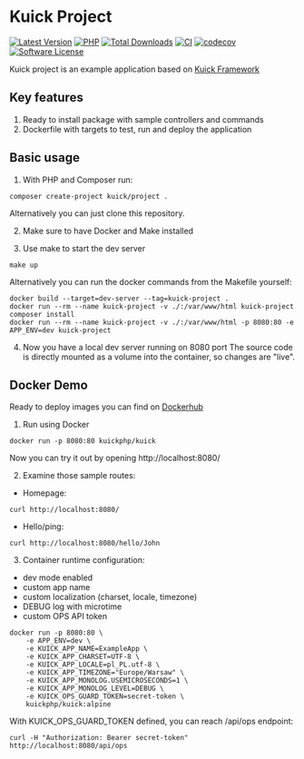 # Kuick Project
[![Latest Version](https://img.shields.io/github/release/milejko/kuick-project.svg?cacheSeconds=14400)](https://github.com/milejko/kuick-project-project/releases)
[![PHP](https://img.shields.io/badge/PHP-8.2%20|%208.3%20|%208.4-blue?logo=php&cacheSeconds=3600)](https://www.php.net)
[![Total Downloads](https://img.shields.io/packagist/dt/kuick/project.svg?cacheSeconds=14400)](https://packagist.org/packages/kuick/project)
[![CI](https://github.com/milejko/kuick-project/actions/workflows/ci.yml/badge.svg)](https://github.com/milejko/kuick-project/actions/workflows/ci.yml)
[![codecov](https://codecov.io/gh/milejko/kuick-project/graph/badge.svg?token=80QEBDHGPH)](https://codecov.io/gh/milejko/kuick-project)
[![Software License](https://img.shields.io/badge/license-MIT-brightgreen.svg?cacheSeconds=14400)](LICENSE)

Kuick project is an example application based on [Kuick Framework](https://github.com/milejko/kuick-framework)

## Key features
1. Ready to install package with sample controllers and commands
2. Dockerfile with targets to test, run and deploy the application

## Basic usage
1. With PHP and Composer run:
```
composer create-project kuick/project .
```
Alternatively you can just clone this repository.

2. Make sure to have Docker and Make installed

3. Use make to start the dev server
```
make up
```
Alternatively you can run the docker commands from the Makefile yourself:
```
docker build --target=dev-server --tag=kuick-project .
docker run --rm --name kuick-project -v ./:/var/www/html kuick-project composer install
docker run --rm --name kuick-project -v ./:/var/www/html -p 8080:80 -e APP_ENV=dev kuick-project
```

4. Now you have a local dev server running on 8080 port
The source code is directly mounted as a volume into the container, so changes are "live".

## Docker Demo
Ready to deploy images you can find on [Dockerhub](https://hub.docker.com/r/kuickphp/kuick/tags)

1. Run using Docker
```
docker run -p 8080:80 kuickphp/kuick
```
Now you can try it out by opening http://localhost:8080/<br>

2. Examine those sample routes:
- Homepage:
```
curl http://localhost:8080/
```
- Hello/ping:
```
curl http://localhost:8080/hello/John
```

3. Container runtime configuration:
- dev mode enabled
- custom app name
- custom localization (charset, locale, timezone)
- DEBUG log with microtime
- custom OPS API token
```
docker run -p 8080:80 \
    -e APP_ENV=dev \
    -e KUICK_APP_NAME=ExampleApp \
    -e KUICK_APP_CHARSET=UTF-8 \
    -e KUICK_APP_LOCALE=pl_PL.utf-8 \
    -e KUICK_APP_TIMEZONE="Europe/Warsaw" \
    -e KUICK_APP_MONOLOG.USEMICROSECONDS=1 \
    -e KUICK_APP_MONOLOG_LEVEL=DEBUG \
    -e KUICK_OPS_GUARD_TOKEN=secret-token \
    kuickphp/kuick:alpine
```
With KUICK_OPS_GUARD_TOKEN defined, you can reach /api/ops endpoint:
```
curl -H "Authorization: Bearer secret-token" http://localhost:8080/api/ops
```
